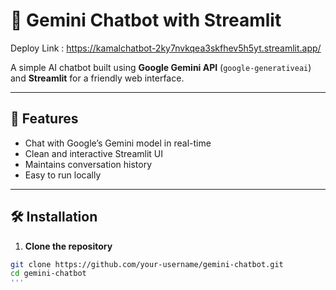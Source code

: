 # 🤖 Gemini Chatbot with Streamlit

Deploy Link : https://kamalchatbot-2ky7nvkqea3skfhev5h5yt.streamlit.app/

A simple AI chatbot built using **Google Gemini API** (`google-generativeai`) and **Streamlit** for a friendly web interface.

---

## 🚀 Features
- Chat with Google’s Gemini model in real-time  
- Clean and interactive Streamlit UI  
- Maintains conversation history  
- Easy to run locally  

---

## 🛠️ Installation

1. **Clone the repository**
```bash
git clone https://github.com/your-username/gemini-chatbot.git
cd gemini-chatbot
'''
